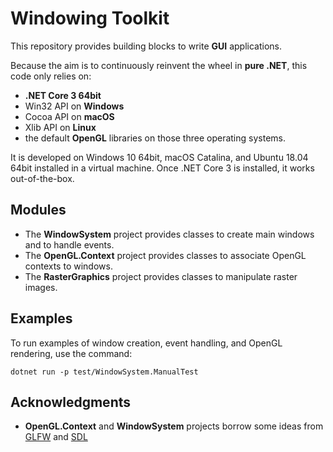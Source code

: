 # Windowing Toolkit

This repository provides building blocks to write __GUI__ applications.

Because the aim is to continuously reinvent the wheel in __pure .NET__, this code only relies on:
* __.NET Core 3 64bit__
* Win32 API on __Windows__
* Cocoa API on __macOS__
* Xlib API on __Linux__
* the default __OpenGL__ libraries on those three operating systems.

It is developed on Windows 10 64bit, macOS Catalina, and Ubuntu 18.04 64bit installed in a virtual machine.
Once .NET Core 3 is installed, it works out-of-the-box.

## Modules

* The **WindowSystem** project provides classes to create main windows and to handle events.
* The **OpenGL.Context** project provides classes to associate OpenGL contexts to windows.
* The **RasterGraphics** project provides classes to manipulate raster images.

## Examples

To run examples of window creation, event handling, and OpenGL rendering, use the command:
```
dotnet run -p test/WindowSystem.ManualTest
```

## Acknowledgments

* **OpenGL.Context** and **WindowSystem** projects borrow some ideas from [GLFW](https://github.com/glfw/glfw) and [SDL](https://www.libsdl.org/)
